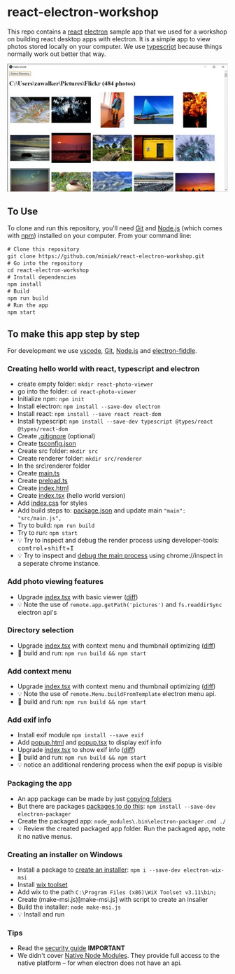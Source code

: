 # react-electron-workshop

This repo contains a [react](https://reactjs.org/) [electron](https://electronjs.org/) sample app that we used for a workshop on building react desktop apps with electron. It is a simple app to view photos stored locally on your computer. We use [typescript]( https://www.typescriptlang.org/) because things normally work out better that way.

![Screenshot](elctron-photo-viewer.jpg)

## To Use
To clone and run this repository, you'll need [Git](https://git-scm.com) and [Node.js](https://nodejs.org/en/download/) (which comes with [npm](http://npmjs.com)) installed on your computer. From your command line:

```
# Clone this repository
git clone https://github.com/miniak/react-electron-workshop.git
# Go into the repository
cd react-electron-workshop
# Install dependencies
npm install
# Build
npm run build
# Run the app
npm start
```

## To make this app step by step

For development we use [vscode](https://code.visualstudio.com/), [Git](https://git-scm.com), [Node.js](https://nodejs.org/en/download/) and [electron-fiddle](https://github.com/electron/fiddle).

### Creating hello world with react, typescript and electron

 * create empty folder: ```mkdir react-photo-viewer``` 
 * go into the folder: ```cd react-photo-viewer``` 
 * Initialize npm: ```npm init```
 * Install electron: ```npm install --save-dev electron```
 * Install react: ```npm install --save react react-dom```
 * Install typescript: ```npm install --save-dev typescript @types/react @types/react-dom```
 * Create [.gitignore](.gitignore) (optional) 
 * Create [tsconfig.json](tsconfig.json)
 * Create src folder: ```mkdir src```
 * Create renderer folder: ```mkdir src/renderer```
 * In the src\renderer folder
 * Create [main.ts](src/main.ts)
 * Create [preload.ts](src/renderer/preload.ts)
 * Create [index.html](src/renderer/index.html)
 * Create [index.tsx](https://github.com/miniak/react-electron-workshop/blob/1314f9d2a09ebeded0040b1b8a23e9e083e04235/src/renderer/index.tsx) (hello world version)
 * Add [index.css](src/renderer/index.css) for styles
 * Add build steps to: [package.json](package.json) and update main ```"main": "src/main.js",```
 * Try to build: ```npm run build```
 * Try to run: ```npm start```
 * :bulb: Try to inspect and debug the render process using developer-tools: <kbd>control</kbd>+<kbd>shift</kbd>+<kbd>I</kbd>
 * :bulb: Try to inspect and [debug the main process](https://electronjs.org/docs/tutorial/debugging-main-process) using chrome://inspect in a seperate chrome instance.
 
 ### Add photo viewing features
 
 * Upgrade [index.tsx](https://github.com/miniak/react-electron-workshop/blob/9876e93bbf3aa0185d3ab6933ea6028fa04a710b/src/renderer/index.tsx) with basic viewer ([diff](https://github.com/miniak/react-electron-workshop/commit/9876e93bbf3aa0185d3ab6933ea6028fa04a710b))
  * :bulb: Note the use of ```remote.app.getPath('pictures')``` and ```fs.readdirSync``` electron api's
 
 ### Directory selection
 * Upgrade [index.tsx](https://github.com/miniak/react-electron-workshop/blob/4dd866f7850236b8881abbc998fda1f6fd0f1965/src/renderer/index.tsx) with context menu and thumbnail optimizing ([diff](https://github.com/miniak/react-electron-workshop/commit/4dd866f7850236b8881abbc998fda1f6fd0f1965))
 * :runner: build and run: ```npm run build && npm start```
 
 ### Add context menu 
 * Upgrade [index.tsx](https://github.com/miniak/react-electron-workshop/blob/b3063bf1b1c00cc9fe31e773bf24a27e2d53324d/src/renderer/index.tsx) with context menu and thumbnail optimizing ([diff](https://github.com/miniak/react-electron-workshop/commit/b3063bf1b1c00cc9fe31e773bf24a27e2d53324d))
 * :bulb: Note the use of ```remote.Menu.buildFromTemplate``` electron menu api.
 * :runner: build and run: ```npm run build && npm start```
 
 ### Add exif info
 * Install exif module ```npm install --save exif```
 * Add [popup.html](src/renderer/popup.html) and [popup.tsx](src/renderer/popup.tsx) to display exif info
 * Upgrade [index.tsx](src/renderer/index.tsx) to show exif info ([diff](https://github.com/miniak/react-electron-workshop/commit/19c95f489060a2bd689f55221158620a72094a82))
 * :runner: build and run: ```npm run build && npm start```
 * :bulb: notice an additional rendering process when the exif popup is visible
 
### Packaging the app
 * An app package can be made by just [copying folders](https://electronjs.org/docs/tutorial/application-distribution)
 * But there are packages [packages to do this](https://github.com/electron-userland/electron-packager): ```npm install --save-dev electron-packager```
 * Create the packaged app: ```node_modules\.bin\electron-packager.cmd ./```
 * :bulb: Review the created packaged app folder. Run the packaged app, note it no native menus.
 
 ### Creating an installer on Windows
 * Install a package to [create an installer](https://github.com/felixrieseberg/electron-wix-msi): ```npm i --save-dev electron-wix-msi```
 * Install [wix toolset](http://wixtoolset.org/)
 * Add wix to the path  ```C:\Program Files (x86)\WiX Toolset v3.11\bin;```
 * Create (make-msi.js)[make-msi.js] with script to create an insaller
 * Build the installer: ```node make-msi.js```
 * :bulb: Install and run
 
 ### Tips
  * Read the [security guide](https://electronjs.org/docs/tutorial/security) **IMPORTANT**
  * We didn't cover [Native Node Modules](https://electronjs.org/docs/tutorial/using-native-node-modules). They provide full access to the native platform – for when electron does not have an api.

